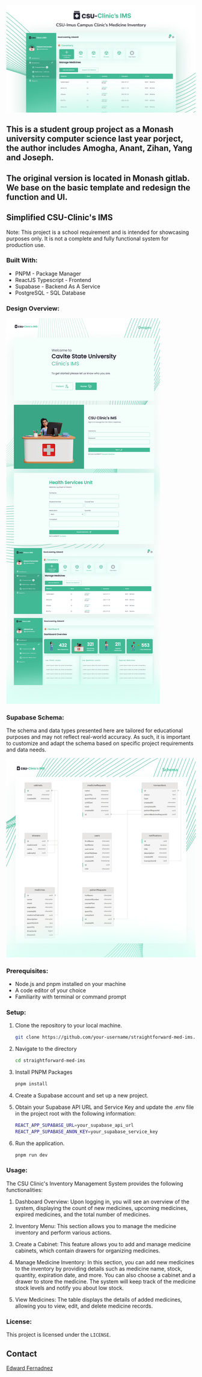 ![banner](/public/assets/screenshots/banner.jpg)

## This is a student group project as a Monash university computer science last year porject, the author includes Amogha, Anant, Zihan, Yang and Joseph.
## The original version is located in Monash gitlab. We base on the basic template and redesign the function and UI.


## Simplified CSU-Clinic's IMS

Note: This project is a school requirement and is intended for showcasing purposes only. It is not a complete and fully functional system for production use.

### Built With:

- PNPM - Package Manager
- ReactJS Typescript - Frontend
- Supabase - Backend As A Service
- PostgreSQL - SQL Database

### Design Overview:

![schema](/public/assets/screenshots/designs.jpg)

### Supabase Schema:

The schema and data types presented here are tailored for educational purposes and may not reflect real-world accuracy. As such, it is important to customize and adapt the schema based on specific project requirements and data needs.

![schema](/public/assets/screenshots/schema.jpg)

### Prerequisites:

- Node.js and pnpm installed on your machine
- A code editor of your choice
- Familiarity with terminal or command prompt

### Setup:

1. Clone the repository to your local machine.

   ```sh
   git clone https://github.com/your-username/straightforward-med-ims.git
   ```

2. Navigate to the directory

   ```sh
   cd straightforward-med-ims
   ```

3. Install PNPM Packages

   ```sh
   pnpm install
   ```

4. Create a Supabase account and set up a new project.

5. Obtain your Supabase API URL and Service Key and update the .env file in the project root with the following information:

   ```sh
   REACT_APP_SUPABASE_URL=your_supabase_api_url
   REACT_APP_SUPABASE_ANON_KEY=your_supabase_service_key
   ```

6. Run the application.

   ```sh
   pnpm run dev
   ```

### Usage:

The CSU Clinic's Inventory Management System provides the following functionalities:

1. Dashboard Overview: Upon logging in, you will see an overview of the system, displaying the count of new medicines, upcoming medicines, expired medicines, and the total number of medicines.

2. Inventory Menu: This section allows you to manage the medicine inventory and perform various actions.

3. Create a Cabinet: This feature allows you to add and manage medicine cabinets, which contain drawers for organizing medicines.

4. Manage Medicine Inventory: In this section, you can add new medicines to the inventory by providing details such as medicine name, stock, quantity, expiration date, and more. You can also choose a cabinet and a drawer to store the medicine. The system will keep track of the medicine stock levels and notify you about low stock.

5. View Medicines: The table displays the details of added medicines, allowing you to view, edit, and delete medicine records.

### License:

This project is licensed under the `LICENSE`.

## Contact

[Edward Fernadnez](https://wardvisual.me/)
